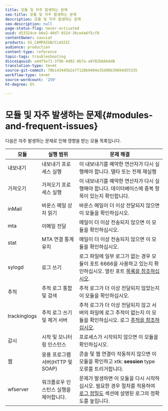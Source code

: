 ```yaml
---
title: 모듈 및 자주 발생하는 문제
seo-title: 모듈 및 자주 발생하는 문제
description: 모듈 및 자주 발생하는 문제
seo-description: null
page-status-flag: never-activated
uuid: d53324ce-b6e2-40d7-932d-36ce4a6f5cf8
contentOwner: sauviat
products: SG_CAMPAIGN/CLASSIC
audience: production
content-type: reference
topic-tags: troubleshooting
discoiquuid: a44f5e71-3f9b-4d02-8b7a-a9782bb6bdd8
translation-type: tm+mt
source-git-commit: 70b143445b2e77128b9404e35d96b39694d55335
workflow-type: tm+mt
source-wordcount: '259'
ht-degree: 6%

---
```



# 모듈 및 자주 발생하는 문제{#modules-and-frequent-issues}

다음은 자주 발생하는 문제로 인해 영향을 받는 모듈 목록입니다.

<table> 
 <thead> 
  <tr> 
   <th> 모듈 </th> 
   <th> 실행 범위 </th> 
   <th> 문제 해결 </th> 
  </tr> 
 </thead> 
 <tbody> 
  <tr> 
   <td> 내보내기 </td> 
   <td> 내보내기 프로세스 실행<br /> </td> 
   <td> 이 내보내기를 예약한 연산자가 다시 실행해야 합니다. 델타 또는 전체 재실행<br /> </td> 
  </tr> 
  <tr> 
   <td> 가져오기 </td> 
   <td> 가져오기 프로세스 실행<br /> </td> 
   <td> 이 내보내기를 예약한 연산자가 다시 실행해야 합니다. 데이터베이스에 중복 항목이 있는지 확인합니다.<br /> </td> 
  </tr> 
  <tr> 
   <td> inMail </td> 
   <td> 바운스 메일 상자 읽기<br /> </td> 
   <td> 바운스 메일이 더 이상 전달되지 않으면 이 모듈을 확인하십시오.<br /> </td> 
  </tr> 
  <tr> 
   <td> mta </td> 
   <td> 이메일 전달<br /> </td> 
   <td> 메일이 더 이상 전송되지 않으면 이 모듈을 확인하십시오.<br /> </td> 
  </tr> 
  <tr> 
   <td> stat </td> 
   <td> MTA 연결 통계 유지<br /> </td> 
   <td> 메일이 더 이상 전송되지 않으면 이 모듈을 확인하십시오.<br /> </td> 
  </tr> 
  <tr> 
   <td> sylogd </td> 
   <td> 로그 쓰기<br /> </td> 
   <td> 로그 파일에 일부 로그가 없는 경우 모듈이 포트 6666을 사용하고 있는지 확인하십시오. 열린 포트 <a href="../../production/using/general-architecture.md#list-of-open-ports" target="_blank">목록을 참조하십시오</a>.<br /> </td> 
  </tr> 
  <tr> 
   <td> 추적 </td> 
   <td> 추적 로그 통합 및 검색<br /> </td> 
   <td> 추적 로그가 더 이상 전달되지 않았는지 이 모듈을 확인하십시오.<br /> </td> 
  </tr> 
  <tr> 
   <td> trackinglogs </td> 
   <td> 추적 로그 쓰기 및 제거 서버<br /> </td> 
   <td> 추적 로그가 더 이상 전달되지 않고 서버의 파일에 로그 추적이 없는지 이 모듈을 확인하십시오. 로그 <a href="../../production/using/tracking-logs-issues.md" target="_blank">추적을 참조하십시오</a>.<br /> </td> 
  </tr> 
  <tr> 
   <td> 감시 </td> 
   <td> 시작 및 모니터링 인스턴스<br /> </td> 
   <td> 프로세스가 시작되지 않으면 이 모듈을 확인하십시오.<br /> </td> 
  </tr> 
  <tr> 
   <td> 웹 </td> 
   <td> 응용 프로그램 서버(HTTP 및 SOAP)<br /> </td> 
   <td> 콘솔 및 웹 연결이 작동하지 않으면 이 모듈을 확인하고 xtk: <strong>session</strong> type 오류를 트리거합니다.<br /> </td> 
  </tr> 
  <tr> 
   <td> wfserver </td> 
   <td> 워크플로우 인스턴스 실행을 제어합니다.<br /> </td> 
   <td> 문제가 발생하면 이 모듈을 다시 시작하십시오. 필요한 경우 절차를 적용하여 <a href="../../production/using/log-precision.md" target="_blank">로그 정밀도</a> 섹션에 설명된 로그의 정확도를 높입니다.<br /> </td> 
  </tr> 
 </tbody> 
</table>


